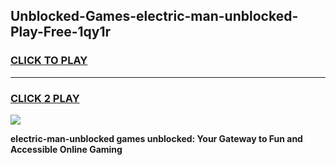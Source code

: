 
## Unblocked-Games-electric-man-unblocked-Play-Free-1qy1r
<h3>
<a href="https://premium76.site?title=electric-man-unblocked&ref=10A">CLICK TO PLAY</a></h3>
<hr>

<h3>
<a href="https://premium76.site?title=electric-man-unblocked&ref=10A">CLICK 2 PLAY</a>
  
</h3>

<a href="https://premium76.site?title=electric-man-unblocked&ref=10A"><img src="https://clearcache.store/games.png"></a>


**electric-man-unblocked games unblocked: Your Gateway to Fun and Accessible Online Gaming**
